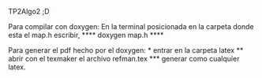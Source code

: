 TP2Algo2 ;D

Para compilar con doxygen:
	En la terminal posicionada en la carpeta donde esta el map.h escribir,
	****     doxygen map.h    ****

Para generar el pdf hecho por el doxygen:
	* entrar en la carpeta latex
	** abrir con el texmaker el archivo refman.tex
	*** generar como cualquier latex.
